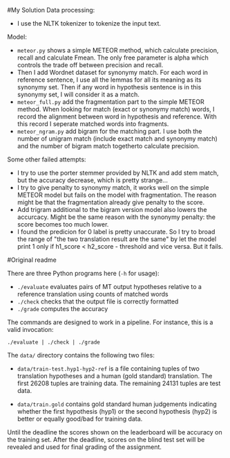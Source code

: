 #My Solution
Data processing:

 - I use the NLTK tokenizer to tokenize the input text.

Model:

 - `meteor.py` shows a simple METEOR method, which calculate precision, recall and calculate Fmean. The only free parameter is alpha which controls the trade off between precision and recall. 
 - Then I add Wordnet dataset for synonymy match. For each word in reference sentence, I use all the lemmas for all its meaning as its synonymy set. Then if any word in hypothesis sentence is in this synonymy set, I will consider it as a match.
 - `meteor_full.py` add the fragmentation part to the simple METEOR method. When looking for match (exact or synonymy match) words, I record the alignment between word in hypothesis and reference. With this record I seperate matched words into fragments.
 - `meteor_ngram.py` add bigram for the matching part. I use both the number of unigram match (include exact match and synonymy match) and the number of bigram match togetherto calculate precision.

Some other failed attempts:

 - I try to use the porter stemmer provided by NLTK and add stem match, but the accuracy decrease, which is pretty strange...
 - I try to give penalty to synonymy match, it works well on the simple METEOR model but fails on the model with fragmentation. The reason might be that the fragmentation already give penalty to the score.
 - Add trigram additional to the bigram version model also lowers the accurcacy. Might be the same reason with the synonymy penalty: the score becomes too much lower.
 - I found the predicion for 0 label is pretty unaccurate. So I try to broad the range of "the two translation result are the same" by let the model print 1 only if h1_score < h2_score - threshold and vice versa. But it fails.

 
#Original readme

There are three Python programs here (`-h` for usage):

 - `./evaluate` evaluates pairs of MT output hypotheses relative to a reference translation using counts of matched words
 - `./check` checks that the output file is correctly formatted
 - `./grade` computes the accuracy

The commands are designed to work in a pipeline. For instance, this is a valid invocation:

    ./evaluate | ./check | ./grade


The `data/` directory contains the following two files:

 - `data/train-test.hyp1-hyp2-ref` is a file containing tuples of two translation hypotheses and a human (gold standard) translation. The first 26208 tuples are training data. The remaining 24131 tuples are test data.

 - `data/train.gold` contains gold standard human judgements indicating whether the first hypothesis (hyp1) or the second hypothesis (hyp2) is better or equally good/bad for training data.

Until the deadline the scores shown on the leaderboard will be accuracy on the training set. After the deadline, scores on the blind test set will be revealed and used for final grading of the assignment.

